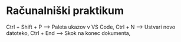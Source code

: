 # Računalniški praktikum
Ctrl + Shift + P --> Paleta ukazov v VS Code,
Ctrl + N --> Ustvari novo datoteko,
Ctrl + End --> Skok na konec dokumenta,
